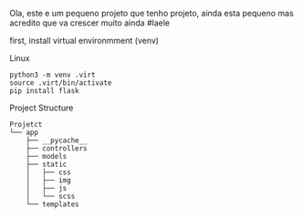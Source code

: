 Ola, este e um pequeno projeto que tenho projeto, ainda esta pequeno mas acredito que va crescer muito ainda #laele

first, install virtual environmment (venv)

Linux
```
python3 -m venv .virt
source .virt/bin/activate
pip install flask
```

Project Structure
```
Projetct
└── app
    ├── __pycache__
    ├── controllers
    ├── models
    ├── static
    │   ├── css
    │   ├── img
    │   ├── js
    │   └── scss
    └── templates
```
